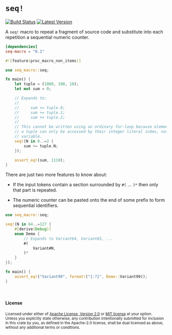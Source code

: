 `seq!`
======

[![Build Status](https://img.shields.io/github/workflow/status/dtolnay/seq/CI/master)](https://github.com/dtolnay/seq/actions?query=branch%3Amaster)
[![Latest Version](https://img.shields.io/crates/v/seq-macro.svg)](https://crates.io/crates/seq-macro)

A `seq!` macro to repeat a fragment of source code and substitute into each
repetition a sequential numeric counter.

```toml
[dependencies]
seq-macro = "0.1"
```

```rust
#![feature(proc_macro_non_items)]

use seq_macro::seq;

fn main() {
    let tuple = (1000, 100, 10);
    let mut sum = 0;

    // Expands to:
    //
    //     sum += tuple.0;
    //     sum += tuple.1;
    //     sum += tuple.2;
    //
    // This cannot be written using an ordinary for-loop because elements of
    // a tuple can only be accessed by their integer literal index, not by a
    // variable.
    seq!(N in 0..=2 {
        sum += tuple.N;
    });

    assert_eq!(sum, 1110);
}
```

There are just two more features to know about:

- If the input tokens contain a section surrounded by `#(` ... `)*` then only
  that part is repeated.

- The numeric counter can be pasted onto the end of some prefix to form
  sequential identifiers.

```rust
use seq_macro::seq;

seq!(N in 64..=127 {
    #[derive(Debug)]
    enum Demo {
        // Expands to Variant64, Variant65, ...
        #(
            Variant#N,
        )*
    }
});

fn main() {
    assert_eq!("Variant99", format!("{:?}", Demo::Variant99));
}
```

<br>

#### License

<sup>
Licensed under either of <a href="LICENSE-APACHE">Apache License, Version
2.0</a> or <a href="LICENSE-MIT">MIT license</a> at your option.
</sup>

<br>

<sub>
Unless you explicitly state otherwise, any contribution intentionally submitted
for inclusion in this crate by you, as defined in the Apache-2.0 license, shall
be dual licensed as above, without any additional terms or conditions.
</sub>
